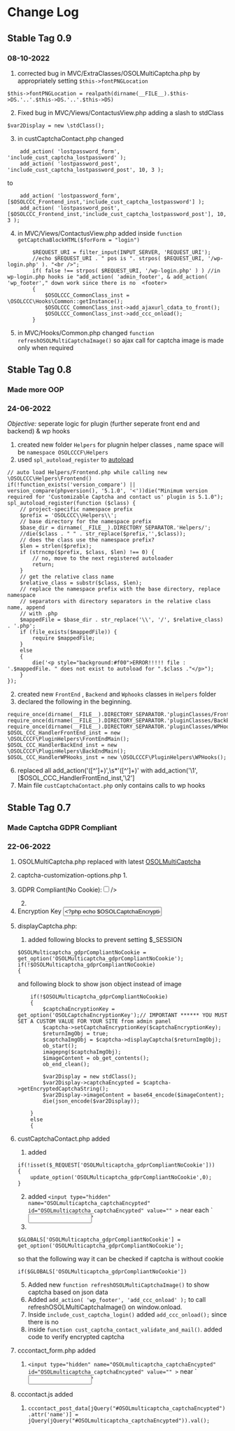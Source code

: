 # Change Log

## Stable Tag 0.9

### 08-10-2022

1. corrected bug in MVC/ExtraClasses/OSOLMultiCaptcha.php by appropriately setting `$this->fontPNGLocation`
```
$this->fontPNGLocation = realpath(dirname(__FILE__).$this->DS.'..'.$this->DS.'..'.$this->DS)
```
2. Fixed bug in MVC/Views/ContactusView.php adding a slash to stdClass
```
$var2Display = new \stdClass();
```
3. in custCaptchaContact.php changed 
```
	add_action( 'lostpassword_form', 'include_cust_captcha_lostpassword' );
	add_action( 'lostpassword_post', 'include_cust_captcha_lostpassword_post', 10, 3 );
```
to
```
	add_action( 'lostpassword_form', [$OSOLCCC_Frontend_inst,'include_cust_captcha_lostpassword'] );
	add_action( 'lostpassword_post', [$OSOLCCC_Frontend_inst,'include_cust_captcha_lostpassword_post'], 10, 3 );
```

4. in MVC/Views/ContactusView.php
added inside `function getCaptchaBlockHTML($forForm = "login")`
```
		$REQUEST_URI = filter_input(INPUT_SERVER, 'REQUEST_URI'); 
		//echo $REQUEST_URI . " pos is ". strpos( $REQUEST_URI, '/wp-login.php' ). "<br />";
		if( false !== strpos( $REQUEST_URI, '/wp-login.php' ) ) //in wp-login.php hooks ie "add_action( 'admin_footer', & add_action( 'wp_footer'," down work since there is no  <footer>
		{ 
			$OSOLCCC_CommonClass_inst = \OSOLCCC\Hooks\Common::getInstance();
			$OSOLCCC_CommonClass_inst->add_ajaxurl_cdata_to_front();
			$OSOLCCC_CommonClass_inst->add_ccc_onload();
		}
```
5. in MVC/Hooks/Common.php changed `function refreshOSOLMultiCaptchaImage()` so ajax call for captcha image is made only when required
## Stable Tag 0.8

### Made more OOP

### 24-06-2022

*Objective:* 
seperate logic for plugin (further seperate front end and backend) & wp hooks

1. created new folder `Helpers` for plugnin helper classes , name space will be `namespace OSOLCCCF\Helpers`
2. used `spl_autoload_register` to [autoload](https://www.php.net/manual/en/function.spl-autoload-register.php)
```
// auto load Helpers/Frontend.php while calling new \OSOLCCC\Helpers\Frontend() 
if(!function_exists('version_compare') || version_compare(phpversion(), '5.1.0', '<'))die("Minimum version required for 'Customizable Captcha and contact us' plugin is 5.1.0");
spl_autoload_register(function ($class) {
	// project-specific namespace prefix
	$prefix = 'OSOLCCC\\Helpers\\';	
	// base directory for the namespace prefix
	$base_dir = dirname(__FILE__).DIRECTORY_SEPARATOR.'Helpers/';
	//die($class . " " . str_replace($prefix,'',$class));
	// does the class use the namespace prefix?
	$len = strlen($prefix);
	if (strncmp($prefix, $class, $len) !== 0) {
		// no, move to the next registered autoloader
		return;
	}	
	// get the relative class name
	$relative_class = substr($class, $len);
	// replace the namespace prefix with the base directory, replace namespace
	// separators with directory separators in the relative class name, append
	// with .php
	$mappedFile = $base_dir . str_replace('\\', '/', $relative_class) . '.php';
	if (file_exists($mappedFile)) {
		require $mappedFile;
	}
	else
	{
		die('<p style="background:#f00">ERROR!!!!! file : '.$mappedFile. " does not exist to autoload for ".$class ."</p>");
	}
});
```
2. created new `FrontEnd` , `Backend` and `Wphooks` classes in `Helpers` folder
5. declared the following in the beginning.
```
require_once(dirname(__FILE__).DIRECTORY_SEPARATOR.'pluginClasses/FrontEnd.php');
require_once(dirname(__FILE__).DIRECTORY_SEPARATOR.'pluginClasses/BackEnd.php');
require_once(dirname(__FILE__).DIRECTORY_SEPARATOR.'pluginClasses/WPHooks.php');
$OSOL_CCC_HandlerFrontEnd_inst = new \OSOLCCCF\PluginHelpers\FrontEndMain();
$OSOL_CCC_HandlerBackEnd_inst = new \OSOLCCCF\PluginHelpers\BackEndMain();
$OSOL_CCC_HandlerWPHooks_inst = new \OSOLCCCF\PluginHelpers\WPHooks();
```
6. replaced all add_action\('([^']+)',\s*'([^']+)'   with add_action\('\1',[$OSOL_CCC_HandlerFrontEnd_inst,'\2'] 
7. Main file `custCaptchaContact.php` only contains calls to wp hooks




## Stable Tag 0.7

### Made Captcha GDPR Compliant

### 22-06-2022

1. OSOLMultiCaptcha.php replaced with latest [OSOLMultiCaptcha](https://github.com/osolgithub/OSOLMulticaptcha)
2. captcha-customization-options.php
	1. 
	
	<li>
		<label id="jform_params_caseInsensitive-lbl" for="jform_params_caseInsensitive" title="">GDPR Compliant(No Cookie):</label><input type="checkbox" id="jform_params_gdprCompliantNoCookie" name="OSOLMulticaptcha_gdprCompliantNoCookie" value="1" <?php echo get_option('OSOLMulticaptcha_gdprCompliantNoCookie') == 1?"checked=\"checked\"":'';?>/>
	</li>
	
	2. 
	
	<li>
		<?php $OSOLCaptchaEncryptionKey = get_option('OSOLCaptchaEncryptionKey') != ''?get_option('OSOLCaptchaEncryptionKey'):"YourUniqueEncryptionKey";?>
		<label id="jform_params_bgColor-lbl" for="jform_params_bgColor" title="">Encryption Key</label>
		<input name="OSOLCaptchaEncryptionKey" id="jform_params_bgColor" value="<?php echo $OSOLCaptchaEncryptionKey;?>" size="25" type="text" />
    </li>
  
3. displayCaptcha.php: 
	1. added following blocks to prevent setting $_SESSION
	
	```
	$OSOLMulticaptcha_gdprCompliantNoCookie = get_option('OSOLMulticaptcha_gdprCompliantNoCookie');
	if(!$OSOLMulticaptcha_gdprCompliantNoCookie)
	{
	```
	
	and following block to show json object instead of image
	
	```
		if(!$OSOLMulticaptcha_gdprCompliantNoCookie)
		{
			$captchaEncryptionKey = get_option('OSOLCaptchaEncryptionKey');// IMPORTANT ****** YOU MUST SET A CUSTOM VALUE FOR YOUR SITE from admin panel
			$captcha->setCaptchaEncryptionKey($captchaEncryptionKey);
			$returnImgObj = true;
			$captchaImgObj = $captcha->displayCaptcha($returnImgObj);
			ob_start();
			imagepng($captchaImgObj);
			$imageContent = ob_get_contents();
			ob_end_clean(); 
			
			$var2Display = new stdClass();
			$var2Display->captchaEncypted = $captcha->getEncryptedCaptchaString();
			$var2Display->imageContent = base64_encode($imageContent);
			die(json_encode($var2Display));
			
		}
		else
		{
	```	
	

4. custCaptchaContact.php added
	1. added
	```
	if(!isset($_REQUEST['OSOLMulticaptcha_gdprCompliantNoCookie']))
	{
		update_option('OSOLMulticaptcha_gdprCompliantNoCookie',0);
	}
	```
	
    2. added `<input type="hidden" name="OSOLmulticaptcha_captchaEncypted" id="OSOLmulticaptcha_captchaEncypted" value="" >` near each `<input id="OSOLmulticaptcha_keystring" name="OSOLmulticaptcha_keystring" size="15" type="text" />'
	3. 
	```
	$GLOBALS['OSOLMulticaptcha_gdprCompliantNoCookie'] = get_option('OSOLMulticaptcha_gdprCompliantNoCookie');
	```
	
	so that the following way it can be checked if captcha is without cookie
	
	```
	if($GLOBALS['OSOLMulticaptcha_gdprCompliantNoCookie']) 
	```
	
	5. Added new `function refreshOSOLMultiCaptchaImage()` to show captcha based on json data
	6. Added `add_action( 'wp_footer', 'add_ccc_onload' );` to call refreshOSOLMultiCaptchaImage() on window.onload.
	7. Inside `include_cust_captcha_login()` added `add_ccc_onload();` since there is no  <footer> 
	4. inside `function cust_captcha_contact_validate_and_mail()`. added code to verify encrypted captcha
	
4. cccontact_form.php added 
    1. `<input type="hidden" name="OSOLmulticaptcha_captchaEncypted" id="OSOLmulticaptcha_captchaEncypted" value="" >` near  `<input id="OSOLmulticaptcha_keystring" name="OSOLmulticaptcha_keystring" size="15" type="text" />'
5. cccontact.js added 
	1. `cccontact_post_data[jQuery("#OSOLmulticaptcha_captchaEncypted").attr('name')] = jQuery(jQuery("#OSOLmulticaptcha_captchaEncypted")).val();`
	

